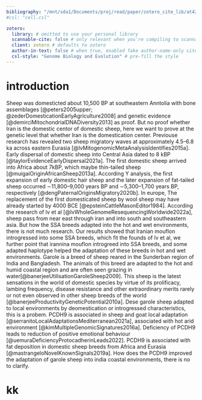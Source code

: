 ```yaml
---
bibliography: "/mnt/sda1/Documents/proj/read/paper/zotero_cite_lib/at42_lib.yaml"
#csl: "cell.csl"

zotero:
  library: # omitted to use your personal library
  scannable-cite: false # only relevant when you're compiling to scannable-cite .odt
  client: zotero # defaults to zotero
  author-in-text: false # when true, enabled fake author-name-only cites by replacing it with the text of the last names of the authors
  csl-style: "Genome Biology and Evolution" # pre-fill the style
---
```


# introduction
Sheep was domesticted about 10,500 BP at southeastern Anntolia with bone assemblages [@peters2005upper; @zederDomesticationEarlyAgriculture2008] and genetic evidence [@demirciMitochondrialDNADiversity2013] as proof. But no proof whether Iran is the domestic centor of domestic sheep, here we want to prove at the genetic level that whether Iran is the domestication center.
Previouse research has revealed two sheep migratory waves at approximately 4.5–6.8 ka across eastern Eurasia [@lvMitogenomicMetaAnalysisIdentifies2015a]. Early dispersal of domestic sheep into Central Asia dated to 8 kBP [@taylorEvidenceEarlyDispersal2021a]. The first domestic sheep arrived into Africa about 7kBP, which maybe thin-tailed sheep [@muigaiOriginAfricanSheep2013a]. According Y analysis, the first expansion of early domestic hair sheep and the later expansion of fat-tailed sheep occurred ∼11,800–9,000 years BP and ∼5,300–1,700 years BP, respectively [@dengPaternalOriginsMigratory2020b]. In europe, The replacement of the first domesticated sheep by wool sheep may have already started by 4000 BCE [@epsteinCattleMasonEditor1984]. According the research of lv et al [@lvWholeGenomeResequencingWorldwide2022a], sheep pass from near east through iran and into south and southeastern asia. But how the SSA breeds adapted into the hot and wet environments, there is not much research. Our results showed that Iranian mouflon introgressed into some SSA breeds, which fit the founds of lv et al, we further point that irannina mouflon introgreed into SSA breeds, and some adapted haplotype helped the adaptation of these breeds in hot and wet environments. Garole is a breed of sheep reared in the Sunderban region of India and Bangladesh. The animals of this breed are adapted to the hot and humid coastal region and are often seen grazing in water[@banerjeeUtilisationGaroleSheep2009]. This sheep is the latest sensations in the world of domestic species by virtue of its prolificacy, lambing frequency, disease resistance and other extraordinary merits rarely or not even observed in other sheep breeds of the world [@banerjeeProductivityGeneticPotential2010a]. Dese garole sheep adapted to local environments by deomestication or introgressed characteristics, this is a probem.
PCDH9 is associated in sheep and goat local adaptation [@serranitoLocalAdaptationsMediterranean2021a], associated with hot arid environment [@kimMultipleGenomicSignatures2016a]. Deficiency of PCDH9 leads to reduction of positive emotional behaviour [@uemuraDeficiencyProtocadherinLeads2022]. PCDH9 is associated with fat deposition in domestic sheep breeds from Africa and Eurasia [@mastrangeloNovelKnownSignals2019a]. How does the PCDH9 improved the adaptation of garole sheep into india coastal environments, there is no to clarify.

# kk

